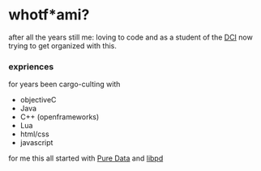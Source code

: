 # whotf*ami?

after all the years still me: loving to code and as a student of the [DCI](https://start.digitalcareerinstitute.org/become-a-python-backend-developer) now trying to get organized with this.

### expriences

for years been cargo-culting with
- objectiveC
- Java
- C++ (openframeworks)
- Lua
- html/css
- javascript

for me this all started with [Pure Data](https://puredata.info/) and [libpd](https://github.com/libpd)